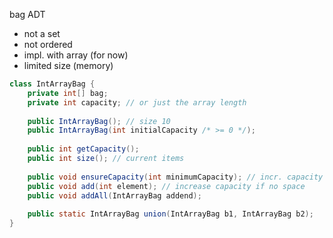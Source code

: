 bag ADT
- not a set
- not ordered
- impl. with array (for now)
- limited size (memory)

```java
class IntArrayBag {
	private int[] bag;
	private int capacity; // or just the array length
	
	public IntArrayBag(); // size 10
	public IntArrayBag(int initialCapacity /* >= 0 */);
	
	public int getCapacity();
	public int size(); // current items
	
	public void ensureCapacity(int minimumCapacity); // incr. capacity if needed
	public void add(int element); // increase capacity if no space
	public void addAll(IntArrayBag addend);
	
	public static IntArrayBag union(IntArrayBag b1, IntArrayBag b2);
}
```